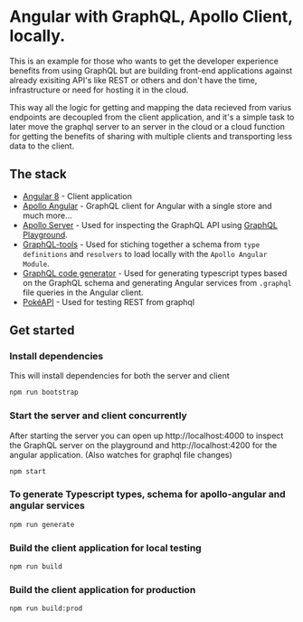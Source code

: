 # Angular with GraphQL, Apollo Client, locally.

This is an example for those who wants to get the developer experience benefits from using GraphQL but are building front-end applications against already exisiting API's like REST or others and don't have the time, infrastructure or need for hosting it in the cloud.

This way all the logic for getting and mapping the data recieved from varius endpoints are decoupled from the client application, and it's a simple task to later move the graphql server to an server in the cloud or a cloud function for getting the benefits of sharing with multiple clients and transporting less data to the client.

## The stack

* [Angular 8](https://angular.io) - Client application
* [Apollo Angular](https://www.apollographql.com/docs/angular/) - GraphQL client for Angular with a single store and much more...
* [Apollo Server](https://www.apollographql.com/docs/apollo-server/) - Used for inspecting the GraphQL API using [GraphQL Playground](https://github.com/prisma/graphql-playground).
* [GraphQL-tools](https://www.apollographql.com/docs/graphql-tools/) - Used for stiching together a schema from `type definitions` and `resolvers` to load locally with the `Apollo Angular Module`.
* [GraphQL code generator](https://graphql-code-generator.com/) - Used for generating typescript types based on the GraphQL schema and generating Angular services from `.graphql` file queries in the Angular client.
* [PokéAPI](https://pokeapi.co/) - Used for testing REST from graphql

## Get started

### Install dependencies

This will install dependencies for both the server and client
```sh
npm run bootstrap
```

### Start the server and client concurrently

After starting the server you can open up http://localhost:4000 to inspect the GraphQL server on the playground and http://localhost:4200 for the angular application. (Also watches for graphql file changes)

```sh
npm start
```


### To generate Typescript types, schema for apollo-angular and angular services

```sh
npm run generate
```

### Build the client application for local testing

```sh
npm run build
```

### Build the client application for production

```sh
npm run build:prod
```